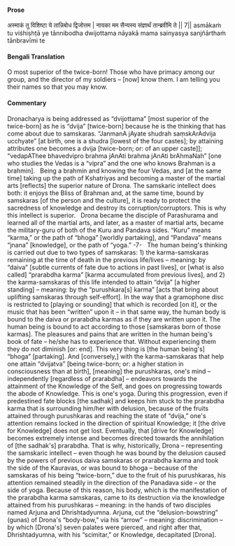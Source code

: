 #### Prose 

अस्माकं तु विशिष्टा ये तान्निबोध द्विजोत्तम |
नायका मम सैन्यस्य संज्ञार्थं तान्ब्रवीमि ते || 7||
asmākaṁ tu viśhiṣhṭā ye tānnibodha dwijottama
nāyakā mama sainyasya sanjñārthaṁ tānbravīmi te

 #### Bengali Translation 

O most superior of the twice-born! Those who have primacy among our group, and the director of my soldiers – [now] know them. I am telling you their names so that you may know.

 #### Commentary 

Dronacharya is being addressed as “dvijottama” [most superior of the twice-born] as he is “dvija” [twice-born] because he is the thinking that has come about due to samskaras. “JanmanA jAyate shudrah saṃskArAdvija ucchyate” [at birth, one is a shudra [lowest of the four castes]; by attaining attributes one becomes a dvija [twice-born; or: of an upper caste]]; “vedapAThee bhavedvipro brahma jAnAti brahma jAnAti brAhmaNah” [one who studies the Vedas is a “vipra” and the one who knows Brahman is a brahmin].
 
Being a brahmin and knowing the four Vedas, and [at the same time] taking up the path of Kshatriyas and becoming a master of the martial arts [reflects] the superior nature of Drona. The samskaric intellect does both: it enjoys the Bliss of Brahman and, at the same time, bound by samskaras [of the person and the culture], it is ready to protect the sacredness of knowledge and destroy its corruption/corruptors. This is why this intellect is superior.
 
Drona became the disciple of Parashurama and learned all of the martial arts, and later, as a master of martial arts, became the military-guru of both of the Kuru and Pandava sides. “Kuru” means “karma,” or the path of “bhoga” [worldly partaking], and “Pandava” means “jnana” [knowledge], or the path of “yoga.”  -7-
 
The human being's thinking is carried out due to two types of samskaras: 1) the karma-samskaras remaining at the time of death in the previous life/lives – meaning: by “daiva” [subtle currents of fate due to actions in past lives], or [what is also called] “prarabdha karma” [karma accumulated from previous lives], and 2) the karma-samskaras of this life intended to attain “dvija” [a higher standing] – meaning: by the “purushkara[s] karma” [acts that bring about uplifting samskaras through self-effort]. In the way that a gramophone disc is restricted to [playing or sounding] that which is recorded [on it], or the music that has been “written” upon it – in that same way, the human body is bound to the daiva or prarabdha karmas as if they are written upon it. The human being is bound to act according to those [samskaras born of those karmas]. The pleasures and pains that are written in the human being's book of fate – he/she has to experience that. Without experiencing them they do not diminish [or: end]. This very thing is [the human being's] “bhoga” [partaking]. And [conversely,] with the karma-samskaras that help one attain “dvijatva” [being twice-born; or: a higher station in consciousness than at birth], [meaning] the purushkaras, one's mind – independently [regardless of prarabdha] – endeavors towards the attainment of the Knowledge of the Self, and goes on progressing towards the abode of Knowledge. This is one's yoga. During this progression, even if predestined fate blocks [the sadhak] and keeps him stuck to the prarabdha karma that is surrounding him/her with delusion, because of the fruits attained through purushkaras and reaching the state of “dvija,” one's attention remains locked in the direction of spiritual Knowledge; it [the drive for Knowledge] does not get lost. Eventually, that [drive for Knowledge] becomes extremely intense and becomes directed towards the annihilation of [the sadhak's] prarabdha.  That is why, historically, Drona – representing the samskaric intellect – even though he was bound by the delusion caused by the powers of previous daiva samskaras or prarabdha karma and took the side of the Kauravas, or was bound to bhoga – because of the samskaras of his being “twice-born,” due to the fruit of his purushkaras, his attention remained steadily in the direction of the Panadava side – or the side of yoga. Because of this reason, his body, which is the manifestation of the prarabdha karma samskaras, came to its destruction via the knowledge attained from his purushkaras – meaning: in the hands of two disciples named Arjuna and Dhrishtadyumna. Arjuna, cut the “delusion-bowstring” (gunas) of Drona's “body-bow,” via his “arrow” – meaning: discrimination – by which [Drona's] seven palates were pierced, and right after that, Dhrishtadyumna, with his “scimitar,” or Knowledge, decapitated [Drona].
